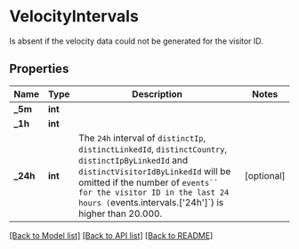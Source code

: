 # VelocityIntervals
Is absent if the velocity data could not be generated for the visitor ID.



## Properties
Name | Type | Description | Notes
------------ | ------------- | ------------- | -------------
**_5m** | **int** |  | 
**_1h** | **int** |  | 
**_24h** | **int** | The `24h` interval of `distinctIp`, `distinctLinkedId`, `distinctCountry`, `distinctIpByLinkedId` and `distinctVisitorIdByLinkedId` will be omitted if the number of `events`` for the visitor ID in the last 24 hours (`events.intervals.['24h']`) is higher than 20.000.  | [optional] 

[[Back to Model list]](../README.md#documentation-for-models) [[Back to API list]](../README.md#documentation-for-api-endpoints) [[Back to README]](../README.md)

